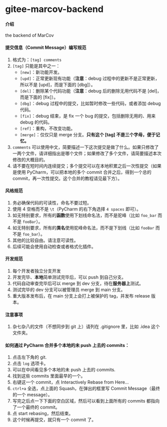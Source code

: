 # gitee-marcov-backend


#### 介绍
the backend of MarCov


#### 提交信息（Commit Message）编写规范

1.  格式为：`[tag] comments`
2.  `[tag]` 只能是其中之一：
    - `[new]`：新功能开发。
    - `[upd]`：正常更新现有功能（**注意**：debug 过程中的更新不是正常更新，所以不是 [upd]，而是下面的 [dbg]）。
    - `[del]`：删除某个代码功能（**注意**：debug 后的删除无用代码不是 [del]，而是下面的 [fix]）。
    - `[dbg]`：debug 过程中的提交，比如暂时修改一些代码，或者添加 debug 代码。
    - `[fix]`：debug 结束，是 fix 一个 bug 的提交，包括删除无用的、用来 debug 的代码。
    - `[ref]`：重构，不改变功能。
    - `[merge]`：仅仅只是 merge 分支。**只有这个 [tag] 不是三个字母，便于记忆。**
3.  `comments` 可以使用中文，简要描述一下这次提交是做了什么。如果只修改了一两个文件，请详细指出是哪个文件；如果修改了多个文件，请简要描述本次修改的大概目的。
4.  请不要在短时间内连续提交；多个提交可以在本地积累之后一次性提交（如果是使用 PyCharm，可以把本地的多个 commit 合并之后，得到一个总的 commit，再一次性提交。这个合并的教程请见最下方）。


#### 风格规范
1.  务必确保代码的可读性，命名不要过短。
2.  使用 4 空格而不是 `\t`（PyCharm 的右下角选择 `4 spaces` 即可）。
3.  如无特别要求，所有的**函数**使用下划线命名法，而不是驼峰（比如 `foo_bar` 而不是 `fooBar`）。
4.  如无特别要求，所有的**类名**使用驼峰命名法，而不是下划线（比如 `fooBar` 而不是 `foo_bar`）。
5.  其他的比较自由。请注意可读性。
6.  后续可能会使用自动检查或者格式化插件。


#### 开发规范

1.  每个开发者独立分支开发
2.  开发完毕、**本地**简单测试完毕后，可以 push 到自己分支。
3.  代码自动审查完毕后可以 merge 到 dev 分支，待在**服务器上**测试。
4.  测试完毕的 dev 分支可以被管理员 merge 到 main 分支。
5.  重大版本发布后，在 main 分支上会打上被保护的 tag，并发布 release 版本。


#### 注意事项

1.  杂七杂八的文件（不想同步到 git 上）请列在 .gitignore 里，比如 .idea 这个文件夹。




#### 如何通过 PyCharm 合并多个本地的未 push 上去的 commits：

1.  点击左下角的 git.
2.  点击 `log` 选项卡。
3.  可以在中间看见多个本地的未 push 上去的 commits.
4.  找到这些 commits 里面最早的一个。
5.  右键这一个 commit，点 Interactively Rebase from Here...
6.  `ctrl+a` 全选，点上面的 Squash，在弹出的框里写 Commit Message（最终的一个 message）。
7.  写完之后点一下下面的空白区域，然后可以看到上面所有的 commits 都指向了一个最终的 commit。
8.  点 start rebasing，然后结束。
9.  这个时候再提交，就只有一个 commit 了。

